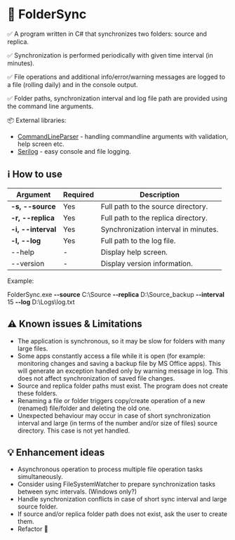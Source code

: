 # :open_file_folder: FolderSync

:white_check_mark: A program written in C# that synchronizes two folders: source and replica.

:white_check_mark: Synchronization is performed periodically with given time interval (in minutes).

:white_check_mark: File operations and additional info/error/warning messages are logged to a file (rolling daily) and in the console output.

:white_check_mark: Folder paths, synchronization interval and log file path are provided using the command line arguments.

:package: External libraries:
- [CommandLineParser](https://github.com/commandlineparser/commandline) - handling commandline arguments with validation, help screen etc.
- [Serilog](https://github.com/serilog/serilog) - easy console and file logging.

## :information_source: How to use

| Argument              | Required | Description                             |
|-----------------------|----------|-----------------------------------------|
| **-s, --source**      | Yes      | Full path to the source directory.      |
| **-r, --replica**     | Yes      | Full path to the replica directory.     |
| **-i, --interval**    | Yes      | Synchronization interval in minutes.    |
| **-l, --log**         | Yes      | Full path to the log file.              |
| --help                | -        | Display help screen.                    |
| --version             | -        | Display version information.            |

Example:

FolderSync.exe **--source** C:\Source **--replica** D:\Source_backup **--interval** 15 **--log** D:\Logs\log.txt

## :warning: Known issues & Limitations
- The application is synchronous, so it may be slow for folders with many large files.
- Some apps constantly access a file while it is open (for example: monitoring changes and saving a backup file by MS Office apps). This will generate an exception handled only by warning message in log. This does not affect synchronization of saved file changes.
- Source and replica folder paths must exist. The program does not create these folders.
- Renaming a file or folder triggers copy/create operation of a new (renamed) file/folder and deleting the old one.
- Unexpected behaviour may occur in case of short synchronization interval and large (in terms of the number and/or size of files) source directory. This case is not yet handled.

## :bulb: Enhancement ideas
- Asynchronous operation to process multiple file operation tasks simultaneously.
- Consider using FileSystemWatcher to prepare synchronization tasks between sync intervals. (Windows only?)
- Handle synchronization conflicts in case of short sync interval and large source folder.
- If source and/or replica folder path does not exist, ask the user to create them.
- Refactor 🙂
